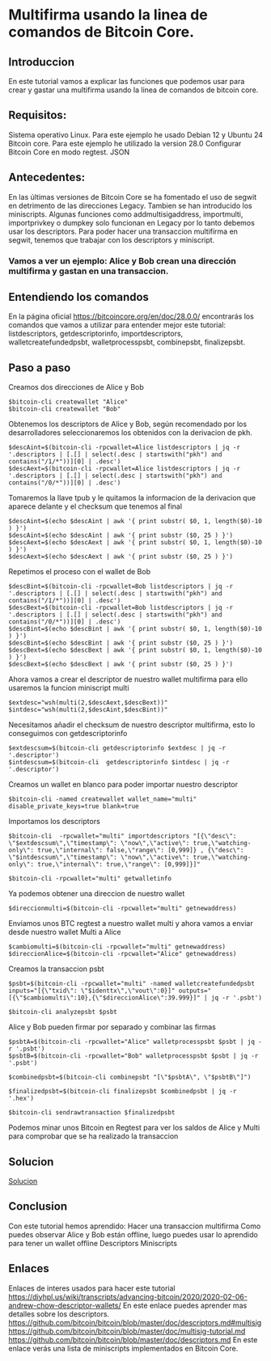 # Multifirma usando la linea de comandos de Bitcoin Core.

## Introduccion
En este tutorial vamos a explicar las funciones que podemos usar para crear y gastar una multifirma usando la linea de comandos de bitcoin core.

## Requisitos:
Sistema operativo Linux. Para este ejemplo he usado Debian 12 y Ubuntu 24
Bitcoin core. Para este ejemplo he utilizado la version 28.0
Configurar Bitcoin Core en modo regtest.
JSON

## Antecedentes:
En las últimas versiones de  Bitcoin Core se ha fomentado el uso de segwit  en detrimento de  las direcciones Legacy. Tambien se han introducido los miniscripts. Algunas funciones  como  addmultisigaddress, importmulti, importprivkey o dumpkey solo funcionan en Legacy por lo tanto debemos usar los descriptors. Para poder hacer  una transaccion multifirma en segwit, tenemos  que trabajar con los descriptors y miniscript.

### Vamos a ver un ejemplo: Alice y Bob crean una dirección multifirma y gastan en una transaccion.

## Entendiendo los comandos
En la página oficial https://bitcoincore.org/en/doc/28.0.0/ encontrarás los comandos que vamos a utilizar para entender mejor este tutorial: listdescriptors, getdescriptorinfo, importdescriptors, walletcreatefundedpsbt, walletprocesspsbt, combinepsbt, finalizepsbt.

## Paso a paso

Creamos dos direcciones  de Alice y Bob

```
$bitcoin-cli createwallet "Alice"
$bitcoin-cli createwallet "Bob"
```

Obtenemos los descriptors de Alice y Bob, según recomendado por los desarrolladores  seleccionaremos los obtenidos con la derivacion de pkh.

```
$descAint=$(bitcoin-cli -rpcwallet=Alice listdescriptors | jq -r '.descriptors | [.[] | select(.desc | startswith("pkh") and contains("/1/*"))][0] | .desc')
$descAext=$(bitcoin-cli -rpcwallet=Alice listdescriptors | jq -r '.descriptors | [.[] | select(.desc | startswith("pkh") and contains("/0/*"))][0] | .desc')
```

Tomaremos la  llave  tpub  y le quitamos la informacion de la derivacion que aparece delante y el checksum que tenemos al final

```
$descAint=$(echo $descAint | awk '{ print substr( $0, 1, length($0)-10 ) }')
$descAint=$(echo $descAint | awk '{ print substr ($0, 25 ) }')
$descAext=$(echo $descAext | awk '{ print substr( $0, 1, length($0)-10 ) }')
$descAext=$(echo $descAext | awk '{ print substr ($0, 25 ) }')
```

Repetimos el proceso con el wallet de Bob

```
$descBint=$(bitcoin-cli -rpcwallet=Bob listdescriptors | jq -r '.descriptors | [.[] | select(.desc | startswith("pkh") and contains("/1/*"))][0] | .desc')
$descBext=$(bitcoin-cli -rpcwallet=Bob listdescriptors | jq -r '.descriptors | [.[] | select(.desc | startswith("pkh") and contains("/0/*"))][0] | .desc')
$descBint=$(echo $descBint | awk '{ print substr( $0, 1, length($0)-10 ) }')
$descBint=$(echo $descBint | awk '{ print substr ($0, 25 ) }')
$descBext=$(echo $descBext | awk '{ print substr( $0, 1, length($0)-10 ) }')
$descBext=$(echo $descBext | awk '{ print substr ($0, 25 ) }')
```

Ahora vamos a crear el descriptor de nuestro wallet multifirma para ello usaremos la funcion  miniscript multi

```
$extdesc="wsh(multi(2,$descAext,$descBext))"
$intdesc="wsh(multi(2,$descAint,$descBint))"
```

Necesitamos añadir el checksum  de nuestro descriptor multifirma, esto lo conseguimos  con getdescriptorinfo

```
$extdescsum=$(bitcoin-cli getdescriptorinfo $extdesc | jq -r  '.descriptor')
$intdescsum=$(bitcoin-cli  getdescriptorinfo $intdesc | jq -r '.descriptor')
```

Creamos un wallet en blanco para poder importar nuestro descriptor

```
$bitcoin-cli -named createwallet wallet_name="multi" disable_private_keys=true blank=true
```

Importamos los descriptors

```
$bitcoin-cli  -rpcwallet="multi" importdescriptors "[{\"desc\": \"$extdescsum\",\"timestamp\": \"now\",\"active\": true,\"watching-only\": true,\"internal\": false,\"range\": [0,999]} , {\"desc\": \"$intdescsum\",\"timestamp\": \"now\",\"active\": true,\"watching-only\": true,\"internal\": true,\"range\": [0,999]}]"

$bitcoin-cli -rpcwallet="multi" getwalletinfo
```

Ya podemos obtener una direccion de nuestro wallet

```
$direccionmulti=$(bitcoin-cli -rpcwallet="multi" getnewaddress)
```

Enviamos unos BTC regtest a nuestro wallet multi y ahora vamos a enviar desde nuestro  wallet Multi a Alice

```
$cambiomulti=$(bitcoin-cli -rpcwallet="multi" getnewaddress)
$direccionAlice=$(bitcoin-cli -rpcwallet="Alice" getnewaddress)
```

Creamos la transaccion psbt

```
$psbt=$(bitcoin-cli -rpcwallet="multi" -named walletcreatefundedpsbt inputs="[{\"txid\": \"$identtx\",\"vout\":0}]" outputs="[{\"$cambiomulti\":10},{\"$direccionAlice\":39.999}]" | jq -r '.psbt')

$bitcoin-cli analyzepsbt $psbt
```

Alice y Bob  pueden firmar por separado y combinar las firmas

```
$psbtA=$(bitcoin-cli -rpcwallet="Alice" walletprocesspsbt $psbt | jq -r '.psbt')
$psbtB=$(bitcoin-cli -rpcwallet="Bob" walletprocesspsbt $psbt | jq -r '.psbt')

$combinedpsbt=$(bitcoin-cli combinepsbt "[\"$psbtA\", \"$psbtB\"]")

$finalizedpsbt=$(bitcoin-cli finalizepsbt $combinedpsbt | jq -r '.hex')

$bitcoin-cli sendrawtransaction $finalizedpsbt
```

Podemos minar unos Bitcoin en Regtest para ver los saldos de Alice y Multi para comprobar que se ha realizado la transaccion

## Solucion

[Solucion](/solucion.sh)

## Conclusion
Con este tutorial hemos aprendido:
Hacer una transaccion multifirma
Como puedes observar Alice y Bob están offline, luego puedes usar lo aprendido para tener un wallet offline
Descriptors
Miniscripts

## Enlaces
Enlaces de interes usados para hacer este tutorial
https://diyhpl.us/wiki/transcripts/advancing-bitcoin/2020/2020-02-06-andrew-chow-descriptor-wallets/ En este enlace puedes aprender mas detalles sobre los descriptors.
https://github.com/bitcoin/bitcoin/blob/master/doc/descriptors.md#multisig
https://github.com/bitcoin/bitcoin/blob/master/doc/multisig-tutorial.md
https://github.com/bitcoin/bitcoin/blob/master/doc/descriptors.md En este enlace verás una lista de miniscripts implementados en Bitcoin Core.
